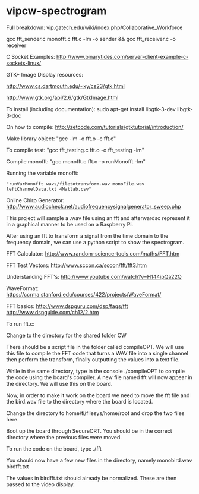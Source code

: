 vipcw-spectrogram
=================

Full breakdown: vip.gatech.edu/wiki/index.php/Collaborative_Workforce

gcc fft_sender.c monofft.c fft.c -lm -o sender && gcc fft_receiver.c -o receiver

C Socket Examples: http://www.binarytides.com/server-client-example-c-sockets-linux/

GTK+ Image Display resources:

http://www.cs.dartmouth.edu/~xy/cs23/gtk.html

http://www.gtk.org/api/2.6/gtk/GtkImage.html

To install (including documentation): sudo apt-get install libgtk-3-dev libgtk-3-doc

On how to compile: http://zetcode.com/tutorials/gtktutorial/introduction/

Make library object: "gcc -lm -o fft.o -c fft.c"

To compile test: "gcc fft_testing.c fft.o -o fft_testing -lm"

Compile monofft: "gcc monofft.c fft.o -o runMonofft -lm"

Running the variable monofft:

	"runVarMonofft wavs/filetotransform.wav monoFile.wav leftChannelData.txt 4Matlab.csv"
	
Online Chirp Generator: http://www.audiocheck.net/audiofrequencysignalgenerator_sweep.php


This project will sample a .wav file using an fft and afterwardsc
represent it in a graphical manner to be used on a Raspberry Pi.

After using an fft to transform a signal from the time domain to the frequency
domain, we can use a python script to show the spectrogram. 

FFT Calculator: http://www.random-science-tools.com/maths/FFT.htm

FFT Test Vectors: http://www.sccon.ca/sccon/fft/fft3.htm

Understanding FFT's: http://www.youtube.com/watch?v=H144ipQa22Q

WaveFormat: https://ccrma.stanford.edu/courses/422/projects/WaveFormat/

FFT basics:
http://www.dspguru.com/dsp/faqs/fft
http://www.dspguide.com/ch12/2.htm


To run fft.c:

Change to the directory for the shared folder CW

There should be a script file in the folder called compileOPT. We will use this file to compile the FFT code that turns a WAV file into a single channel then perform the transform, finally outputting the values into a text file.

While in the same directory, type in the console ./compileOPT to compile the code using the board's compiler.
A new file named fft will now appear in the directory. We will use this on the board.

Now, in order to make it work on the board we need to move the fft file and the bird.wav file to the directory where the board is located.

Change the directory to home/ti/filesys/home/root and drop the two files here.

Boot up the board through SecureCRT. You should be in the correct directory where the previous files were moved.

To run the code on the board, type ./fft

You should now have a few new files in the directory, namely
	monobird.wav
	birdfft.txt

The values in birdfft.txt should already be normalized. These are then passed to the video display.


